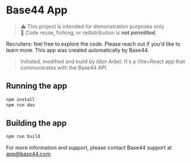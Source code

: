# Base44 App

> ⚠️ This project is intended for demonstration purposes only.  
> 📄 Code reuse, forking, or redistribution is **not permitted**.

Recruiters: feel free to explore the code. Please reach out if you'd like to learn more.
This app was created automatically by Base44.
> Initiated, modified and build by *Idan Arbel*.
It's a Vite+React app that communicates with the Base44 API.

## Running the app

```bash
npm install
npm run dev
```

## Building the app

```bash
npm run build
```

For more information and support, please contact Base44 support at app@base44.com.
